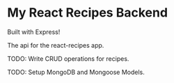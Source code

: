 # My React Recipes Backend
Built with Express!

The api for the react-recipes app.

TODO: Write CRUD operations for recipes.

TODO: Setup MongoDB and Mongoose Models.

